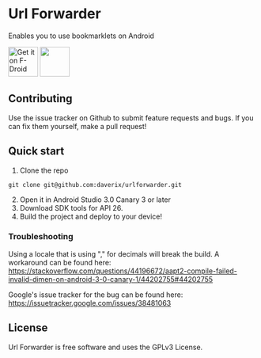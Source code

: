 # Url Forwarder
Enables you to use bookmarklets on Android

[<img src="https://f-droid.org/badge/get-it-on.png" alt="Get it on F-Droid" height="60">](https://f-droid.org/app/net.daverix.urlforward)
<a href="https://play.google.com/store/apps/details?id=net.daverix.urlforward"><img src="https://play.google.com/intl/en_us/badges/images/generic/en_badge_web_generic.png" height="60"></a>

## Contributing
Use the issue tracker on Github to submit feature requests and bugs. If you can fix them yourself, make a pull request!

## Quick start

1. Clone the repo
```
git clone git@github.com:daverix/urlforwarder.git
```

2. Open it in Android Studio 3.0 Canary 3 or later
3. Download SDK tools for API 26.
4. Build the project and deploy to your device!

### Troubleshooting

Using a locale that is using "," for decimals will break the build. A workaround can be found here:
https://stackoverflow.com/questions/44196672/aapt2-compile-failed-invalid-dimen-on-android-3-0-canary-1/44202755#44202755

Google's issue tracker for the bug can be found here:
https://issuetracker.google.com/issues/38481063

## License
Url Forwarder is free software and uses the GPLv3 License.
